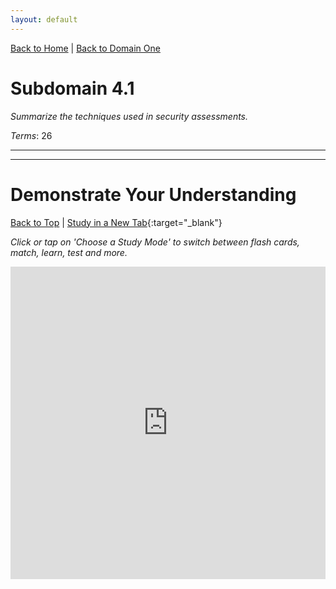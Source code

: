 ```yaml
---
layout: default
---
```


[Back to Home](../../index.html) \| [Back to Domain One](../domain_two.html)

# Subdomain 4.1

_Summarize the techniques used in security assessments._

_Terms_: 26

***



***

# Demonstrate Your Understanding

[Back to Top](#top) \| [Study in a New Tab](../../resources/study_cards/sub_four_one.html){:target="_blank"}

_Click or tap on 'Choose a Study Mode' to switch between flash cards, match, learn, test and more._

<iframe src="https://quizlet.com/845023754/flashcards/embed?i=35mna1&x=1jj1" height="500" width="100%" style="border:0"></iframe>